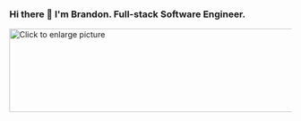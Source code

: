 ### Hi there 👋 I'm Brandon. Full-stack Software Engineer.

<a href="https://drive.google.com/uc?export=view&id=1go6BrHGWHrCv5QrrnDqLWRxc0uDKc0Iu"><img src="https://drive.google.com/uc?export=view&id=1go6BrHGWHrCv5QrrnDqLWRxc0uDKc0Iu" style="width: 650px; max-width: 100%; height: 150px" title="Click to enlarge picture" />


<!--
**b-hexsoul/b-hexsoul** is a ✨ _special_ ✨ repository because its `README.md` (this file) appears on your GitHub profile.

Here are some ideas to get you started:

- 🔭 I’m currently working on ...
- 🌱 I’m currently learning ...
- 👯 I’m looking to collaborate on ...
- 🤔 I’m looking for help with ...
- 💬 Ask me about ...
- 📫 How to reach me: ...
- 😄 Pronouns: ...
- ⚡ Fun fact: ...
-->
